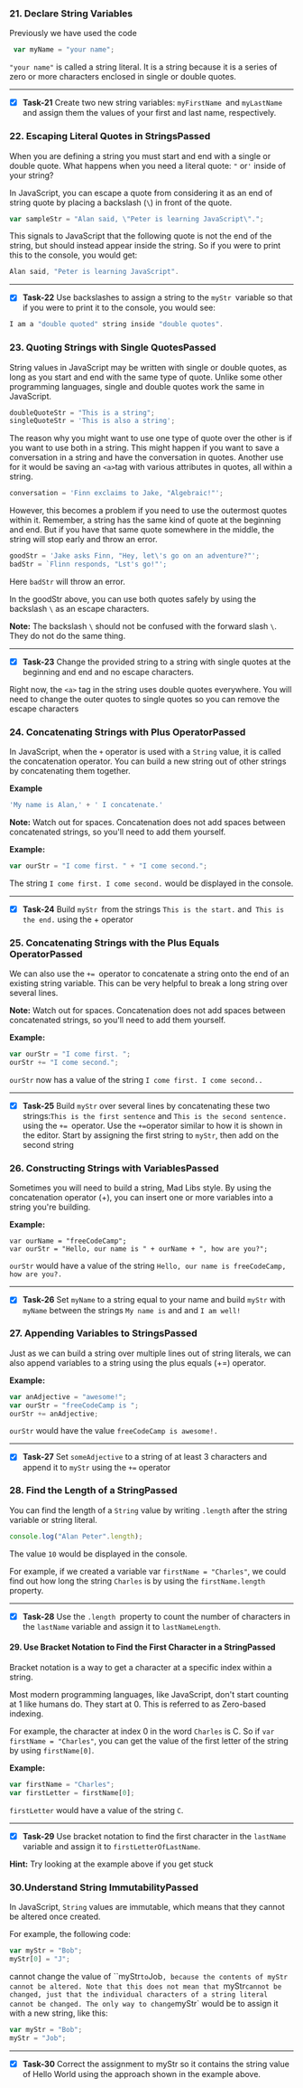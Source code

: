         
### 21. Declare String Variables
   Previously we have used the code
```js
 var myName = "your name";
```

`"your name"` is called a string literal. It is a string because it is a series of zero or more characters enclosed in single or double quotes.

**************************************************************
- [x]  **Task-21** Create two new string variables: `myFirstName `and `myLastName` and assign them the values of your first and last name, respectively.

### 22. Escaping Literal Quotes in StringsPassed 

 When you are defining a string you must start and end with a single or double quote. What happens when you need a literal quote: `"` or`'` inside of your string?

In JavaScript, you can escape a quote from considering it as an end of string quote by placing a backslash (`\`) in front of the quote.
```js
var sampleStr = "Alan said, \"Peter is learning JavaScript\".";
```
This signals to JavaScript that the following quote is not the end of the string, but should instead appear inside the string. So if you were to print this to the console, you would get:
```js
Alan said, "Peter is learning JavaScript".
```
**********************************************************
- [x]  **Task-22** Use backslashes to assign a string to the `myStr `variable so that if you were to print it to the console, you would see:
```js
I am a "double quoted" string inside "double quotes".
```
### 23. Quoting Strings with Single QuotesPassed 

String values in JavaScript may be written with single or double quotes, as long as you start and end with the same type of quote. Unlike some other programming languages, single and double quotes work the same in JavaScript.

```js
doubleQuoteStr = "This is a string"; 
singleQuoteStr = 'This is also a string';
```
The reason why you might want to use one type of quote over the other is if you want to use both in a string. This might happen if you want to save a conversation in a string and have the conversation in quotes. Another use for it would be saving an `<a>`tag with various attributes in quotes, all within a string.

```js
conversation = 'Finn exclaims to Jake, "Algebraic!"';
```
However, this becomes a problem if you need to use the outermost quotes within it. Remember, a string has the same kind of quote at the beginning and end. But if you have that same quote somewhere in the middle, the string will stop early and throw an error.
```js
goodStr = 'Jake asks Finn, "Hey, let\'s go on an adventure?"';
badStr = `Flinn responds, "Lst's go!"'; 
```

Here `badStr` will throw an error.

In the goodStr above, you can use both quotes safely by using the backslash `\` as an escape characters.

**Note:**  The backslash `\` should not be confused with the forward slash `\`. They do not do the same thing.
*******************************************
- [x] **Task-23** Change the provided string to a string with single quotes at the beginning and end and no escape characters.

Right now, the `<a>` tag in the string uses double quotes everywhere. You will need to change the outer quotes to single quotes so you can remove the escape characters 

### 24. Concatenating Strings with Plus OperatorPassed

In JavaScript, when the `+` operator is used with a `String` value, it is called the concatenation operator. You can build a new string out of other strings by concatenating them together.

**Example**
```js
'My name is Alan,' + ' I concatenate.'
```

**Note:** Watch out for spaces. Concatenation does not add spaces between concatenated strings, so you'll need to add them yourself.

**Example:**
```js
var ourStr = "I come first. " + "I come second.";
```
The string `I come first. I come second.` would be displayed in the console.
*************************************************

- [x]  **Task-24** Build `myStr `from the strings `This is the start.` and` This is the end.` using the + operator
  


### 25. Concatenating Strings with the Plus Equals OperatorPassed

We can also use the `+= `operator to concatenate a string onto the end of an existing string variable. This can be very helpful to break a long string over several lines.

**Note:** Watch out for spaces. Concatenation does not add spaces between concatenated strings, so you'll need to add them yourself.

**Example:**
```js
var ourStr = "I come first. ";
ourStr += "I come second.";
```
`ourStr` now has a value of the string `I come first. I come second..`
*****************

- [x]  **Task-25** Build `myStr` over several lines by concatenating these two strings:`This is the first sentence` and `This is the second sentence.` using the `+= `operator. Use the `+=`operator similar to how it is shown in the editor. Start by assigning the first string to `myStr`, then add on the second string

### 26. Constructing Strings with VariablesPassed

Sometimes you will need to build a string, Mad Libs style. By using the concatenation operator (+), you can insert one or more variables into a string you're building.

**Example:**
```JS
var ourName = "freeCodeCamp";
var ourStr = "Hello, our name is " + ourName + ", how are you?";
```
`ourStr` would have a value of the string `Hello, our name is freeCodeCamp, how are you?.`
*****************************************************

- [x] **Task-26** Set `myName` to a string equal to your name and build `myStr` with `myName` between the strings `My name is` and and `I am well!`
  


### 27. Appending Variables to StringsPassed
Just as we can build a string over multiple lines out of string literals, we can also append variables to a string using the plus equals (+=) operator.

**Example:**
```js
var anAdjective = "awesome!";
var ourStr = "freeCodeCamp is ";
ourStr += anAdjective;
```
`ourStr` would have the value `freeCodeCamp is awesome!.`
***************************************************

- [x] **Task-27** Set `someAdjective` to a string of at least 3 characters and append it to `myStr` using the `+=` operator


### 28. Find the Length of a StringPassed
You can find the length of a `String` value by writing `.length` after the string variable or string literal.
```js
console.log("Alan Peter".length);
```
The value `10` would be displayed in the console.

For example, if we created a variable var `firstName = "Charles"`, we could find out how long the string `Charles` is by using the `firstName.length` property.
***************************************************

- [x] **Task-28**  Use the `.length `property to count the number of characters in the `lastName` variable and assign it to `lastNameLength`.


#### 29. Use Bracket Notation to Find the First Character in a StringPassed

Bracket notation is a way to get a character at a specific index within a string.

Most modern programming languages, like JavaScript, don't start counting at 1 like humans do. They start at 0. This is referred to as Zero-based indexing.

For example, the character at index 0 in the word `Charles` is C. So if `var firstName = "Charles"`, you can get the value of the first letter of the string by using `firstName[0]`.

**Example:**
```js
var firstName = "Charles";
var firstLetter = firstName[0];
```
`firstLetter` would have a value of the string `C`.
***********************************


- [x] **Task-29** Use bracket notation to find the first character in the `lastName` variable and assign it to `firstLetterOfLastName`.

**Hint:** Try looking at the example above if you get stuck

### 30.Understand String ImmutabilityPassed

In JavaScript, `String` values are immutable, which means that they cannot be altered once created.

For example, the following code:
```js
var myStr = "Bob";
myStr[0] = "J";
```
cannot change the value of ``myStr` to `Job`, because the contents of myStr cannot be altered. Note that this does not mean that `myStr` cannot be changed, just that the individual characters of a string literal cannot be changed. The only way to change `myStr` would be to assign it with a new string, like this:
```js
var myStr = "Bob";
myStr = "Job";
```
***********************************
- [x] **Task-30** Correct the assignment to myStr so it contains the string value of Hello World using the approach shown in the example above.

